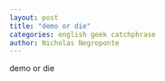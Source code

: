 ```yaml
---
layout: post
title: "demo or die"
categories: english geek catchphrase
author: Nicholas Negroponte
---
```


demo or die
